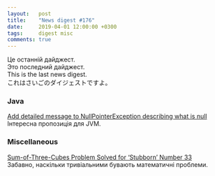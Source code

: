 ```yaml
---
layout:   post
title:    "News digest #176"
date:     2019-04-01 12:00:00 +0300
tags:     digest misc
comments: true
---
```


Це останній дайджест.<br/>
Это последний дайджест.<br/>
This is the last news digest.<br/>
これはさいごのダイジェストですよ。

### Java

[Add detailed message to NullPointerException describing what is null](https://openjdk.java.net/jeps/8220715)<br/>
Інтересна пропозиція для JVM.

### Miscellaneous

[Sum-of-Three-Cubes Problem Solved for ‘Stubborn’ Number 33](https://www.quantamagazine.org/sum-of-three-cubes-problem-solved-for-stubborn-number-33-20190326/)<br/>
Забавно, наскільки тривіальними бувають математичні проблеми.
